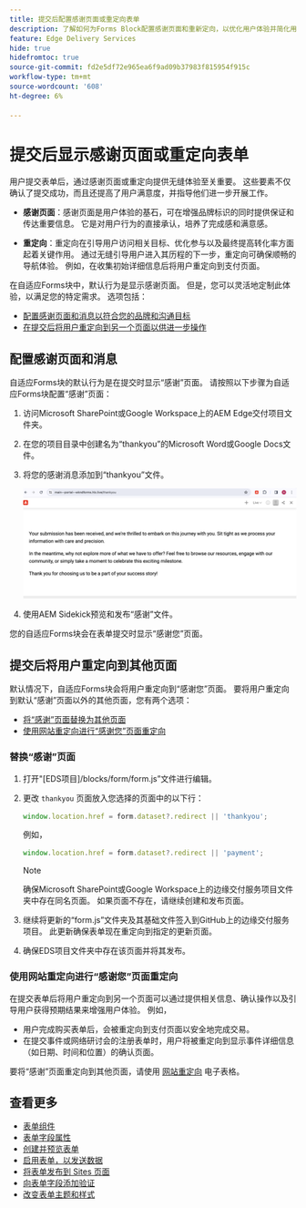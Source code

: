 ```yaml
---
title: 提交后配置感谢页面或重定向表单
description: 了解如何为Forms Block配置感谢页面和重新定向，以优化用户体验并简化用户历程。
feature: Edge Delivery Services
hide: true
hidefromtoc: true
source-git-commit: fd2e5df72e965ea6f9ad09b37983f815954f915c
workflow-type: tm+mt
source-wordcount: '608'
ht-degree: 6%

---
```



# 提交后显示感谢页面或重定向表单

用户提交表单后，通过感谢页面或重定向提供无缝体验至关重要。 这些要素不仅确认了提交成功，而且还提高了用户满意度，并指导他们进一步开展工作。

* **感谢页面**：感谢页面是用户体验的基石，可在增强品牌标识的同时提供保证和传达重要信息。 它是对用户行为的直接承认，培养了完成感和满意感。

* **重定向**：重定向在引导用户访问相关目标、优化参与以及最终提高转化率方面起着关键作用。 通过无缝引导用户进入其历程的下一步，重定向可确保顺畅的导航体验。 例如，在收集初始详细信息后将用户重定向到支付页面。

在自适应Forms块中，默认行为是显示感谢页面。 但是，您可以灵活地定制此体验，以满足您的特定需求。 选项包括：

* [配置感谢页面和消息以符合您的品牌和沟通目标](#configuring-the-thank-you-page-and-message)
* [在提交后将用户重定向到另一个页面以供进一步操作](#redirect-users-to-another-page-post-submission)

## 配置感谢页面和消息

自适应Forms块的默认行为是在提交时显示“感谢”页面。 请按照以下步骤为自适应Forms块配置“感谢”页面：

1. 访问Microsoft SharePoint或Google Workspace上的AEM Edge交付项目文件夹。
1. 在您的项目目录中创建名为“thankyou”的Microsoft Word或Google Docs文件。
1. 将您的感谢消息添加到“thankyou”文件。 </br>

   ![示例感谢页面](/help/edge/assets/sample-thankyou-page.png)

1. 使用AEM Sidekick预览和发布“感谢”文件。

您的自适应Forms块会在表单提交时显示“感谢您”页面。

## 提交后将用户重定向到其他页面

默认情况下，自适应Forms块会将用户重定向到“感谢您”页面。 要将用户重定向到默认“感谢”页面以外的其他页面，您有两个选项：

* [将“感谢”页面替换为其他页面](#replace-the-existing-thankyou-page)
* [使用网站重定向进行“感谢您”页面重定向](#use-website-redirects-for-thankyou-page-redirection)

### 替换“感谢”页面

1. 打开&quot;[EDS项目]/blocks/form/form.js”文件进行编辑。
1. 更改 `thankyou` 页面放入您选择的页面中的以下行：

   ```JavaScript
   window.location.href = form.dataset?.redirect || 'thankyou';
   ```

   例如，

   ```JavaScript
   window.location.href = form.dataset?.redirect || 'payment';
   ```

   >[!NOTE]
   >
   > 确保Microsoft SharePoint或Google Workspace上的边缘交付服务项目文件夹中存在同名页面。 如果页面不存在，请继续创建和发布页面。

1. 继续将更新的“form.js”文件夹及其基础文件签入到GitHub上的边缘交付服务项目。 此更新确保表单现在重定向到指定的更新页面。

1. 确保EDS项目文件夹中存在该页面并将其发布。


### 使用网站重定向进行“感谢您”页面重定向

在提交表单后将用户重定向到另一个页面可以通过提供相关信息、确认操作以及引导用户获得预期结果来增强用户体验。 例如，

* 用户完成购买表单后，会被重定向到支付页面以安全地完成交易。
* 在提交事件或网络研讨会的注册表单时，用户将被重定向到显示事件详细信息（如日期、时间和位置）的确认页面。

要将“感谢”页面重定向到其他页面，请使用 [网站重定向](https://www.aem.live/docs/redirects) 电子表格。


## 查看更多

* [表单组件](/help/edge/docs/forms/form-components.md)
* [表单字段属性](/help/edge/docs/forms/eds-form-field-properties)
* [创建并预览表单](/help/edge/docs/forms/create-forms.md)
* [启用表单，以发送数据](/help/edge/docs/forms/submit-forms.md)
* [将表单发布到 Sites 页面](/help/edge/docs/forms/publish-forms.md)
* [向表单字段添加验证](/help/edge/docs/forms/validate-forms.md)
* [改变表单主题和样式](/help/edge/docs/forms/style-theme-forms.md)
